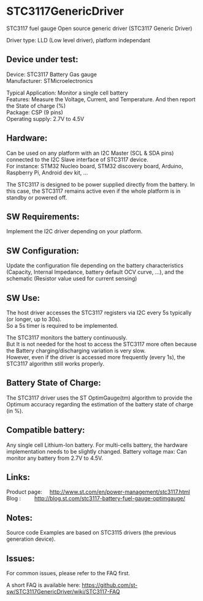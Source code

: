 # STC3117GenericDriver
STC3117 fuel gauge Open source generic driver
(STC3117 Generic Driver)

Driver type: LLD (Low level driver), platform independant

Device under test:
----------------
Device:       STC3117 Battery Gas gauge  
Manufacturer: STMicroelectronics  

Typical Application:  Monitor a single cell battery <br />
Features: Measure the Voltage, Current, and Temperature. And then report the State of charge (%) <br />
Package:      CSP (9 pins) <br />
Operating supply: 2.7V to 4.5V  <br />

Hardware:
----------------
Can be used on any platform with an I2C Master (SCL & SDA pins) connected to the I2C Slave interface of STC3117 device.  <br />
For instance: STM32 Nucleo board, STM32 discovery board, Arduino, Raspberry Pi, Android dev kit, ...  <br />

The STC3117 is designed to be power supplied directly from the battery. In this case, the STC3117 remains active even if the whole platform is in standby or powered off.


SW Requirements:
----------------
Implement the I2C driver depending on your platform.

SW Configuration:
----------------
Update the configuration file depending on the battery characteristics (Capacity, Internal Impedance, battery default OCV curve, ...), and the schematic (Resistor value used for current sensing)

SW Use:
----------------
The host driver accesses the STC3117 registers via I2C every 5s typically (or longer, up to 30s).  <br />
So a 5s timer is required to be implemented.  <br />

The STC3117 monitors the battery continuously. <br />
But It is not needed for the host to access the STC3117 more often because the Battery charging/discharging variation is very slow.  <br />
However, even if the driver is accessed more frequently (every 1s), the STC3117 algorithm still works properly.  <br />

Battery State of Charge:
----------------
The STC3117 driver uses the ST OptimGauge(tm) algorithm to provide the Optimum accuracy regarding the estimation of the battery state of charge (in %).

Compatible battery:
----------------
Any single cell Lithium-Ion battery.
For multi-cells battery, the hardware implementation needs to be slightly changed.
Battery voltage max: Can monitor any battery from 2.7V to 4.5V.

Links:
----------------
Product page: &nbsp;&nbsp;&nbsp;  http://www.st.com/en/power-management/stc3117.html  
Blog : &nbsp;&nbsp;&nbsp; &nbsp;&nbsp;&nbsp;  http://blog.st.com/stc3117-battery-fuel-gauge-optimgauge/  

Notes:
----------------
Source code Examples are based on STC3115 drivers (the previous generation device).  

Issues:
----------------
For common issues, please refer to the FAQ first.

A short FAQ is available here: 
https://github.com/st-sw/STC3117GenericDriver/wiki/STC3117-FAQ
